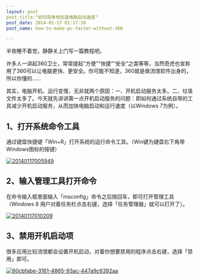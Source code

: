 ```yaml
---
layout: post
post_title:"如何简单地加速电脑启动速度"
post_date: 2014-01-17 01:17:39
post_name: how-to-make-pc-faster-without-360

---
```


半夜睡不着觉，静静关上门写一篇教程吧。

许多人一讲起360卫士，常常提起“方便”“快捷”“安全”之类等等，当然奇虎也宣称用了360可以让电脑更快、更安全。你可能不知道，360就是做流氓软件出身的，所以你懂的……

其实，电脑开机、运行变慢，无非就两个原因：一、开机启动服务太多。二、垃圾文件太多了。今天就先讲讲第一点开机启动服务的问题：即如何通过系统自带的工具减少开机启动服务，从而加快电脑启动和运行速度（以Windows 7为例）。

## 1、打开系统命令工具

通过键盘快捷键「Win+R」打开系统的运行命令工具。（Win键为键盘右下角带Windows图标的按键）

[![20140117005949](http://7arnhx.com1.z0.glb.clouddn.com/wp-content/uploads/2014/01/20140117005949.jpg)](http://7arnhx.com1.z0.glb.clouddn.com/wp-content/uploads/2014/01/20140117005949.jpg)

## 2、输入管理工具打开命令

在命令输入框里面输入「msconfig」命令之后按回车，即可打开管理工具（Windows 8 用户对着任务栏点击右键，选择「任务管理器」就可以打开了）。

[![20140117010209](http://7arnhx.com1.z0.glb.clouddn.com/wp-content/uploads/2014/01/20140117010209.jpg)](http://7arnhx.com1.z0.glb.clouddn.com/wp-content/uploads/2014/01/20140117010209.jpg)

## 3、禁用开机启动项

很多应用比较流氓都会设置开机启动，对着你想要禁用的程序点击右键，选择「禁用」即可。

[![60cbfabe-3161-4865-93ac-447a9c6392aa](http://7arnhx.com1.z0.glb.clouddn.com/wp-content/uploads/2014/01/60cbfabe-3161-4865-93ac-447a9c6392aa.jpg)](http://7arnhx.com1.z0.glb.clouddn.com/wp-content/uploads/2014/01/60cbfabe-3161-4865-93ac-447a9c6392aa.jpg)